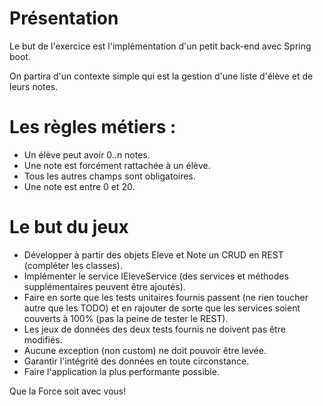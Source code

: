 # Présentation

Le but de l'exercice est l'implémentation d'un petit back-end avec Spring boot.

On partira d'un contexte simple qui est la gestion d'une liste d'élève et de leurs notes.

# Les règles métiers :
* Un élève peut avoir 0..n notes.
* Une note est forcément rattachée à un élève.
* Tous les autres champs sont obligatoires.
* Une note est entre 0 et 20.

# Le but du jeux
* Développer à partir des objets Eleve et Note un CRUD en REST (compléter les classes).
* Implémenter le service IEleveService (des services et méthodes supplémentaires peuvent être ajoutés).
* Faire en sorte que les tests unitaires fournis passent (ne rien toucher autre que les TODO) et en rajouter de sorte que les services soient couverts à 100% (pas la peine de tester le REST).
* Les jeux de données des deux tests fournis ne doivent pas être modifiés.
* Aucune exception (non custom) ne doit pouvoir être levée.
* Garantir l'intégrité des données en toute circonstance.
* Faire l'application la plus performante possible.

Que la Force soit avec vous!
